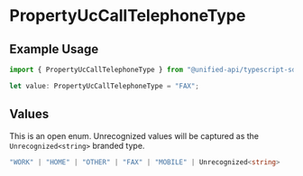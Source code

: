 # PropertyUcCallTelephoneType

## Example Usage

```typescript
import { PropertyUcCallTelephoneType } from "@unified-api/typescript-sdk/sdk/models/shared";

let value: PropertyUcCallTelephoneType = "FAX";
```

## Values

This is an open enum. Unrecognized values will be captured as the `Unrecognized<string>` branded type.

```typescript
"WORK" | "HOME" | "OTHER" | "FAX" | "MOBILE" | Unrecognized<string>
```